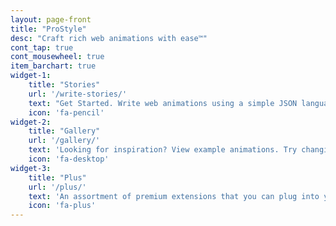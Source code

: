 ```yaml
---
layout: page-front
title: "ProStyle"
desc: "Craft rich web animations with ease™"
cont_tap: true
cont_mousewheel: true
item_barchart: true
widget-1:
    title: "Stories"
    url: '/write-stories/'
    text: "Get Started. Write web animations using a simple JSON language and add them to your website."
    icon: 'fa-pencil'
widget-2:
    title: "Gallery"
    url: '/gallery/'
    text: 'Looking for inspiration? View example animations. Try changing the story right in the gallery.'
    icon: 'fa-desktop'
widget-3:
    title: "Plus"
    url: '/plus/'
    text: 'An assortment of premium extensions that you can plug into your stories to make them even better.'
    icon: 'fa-plus'
---
```

<div class="row" style="display:none">
  <div class="small-10 medium-9 small-centered large-8 columns t50">
		{% include alert text="Looking for someone to create a great animation for you? &nbsp; <a href='http://pro.graphics'>Hire us!</a>" %}
	</div>
</div>
